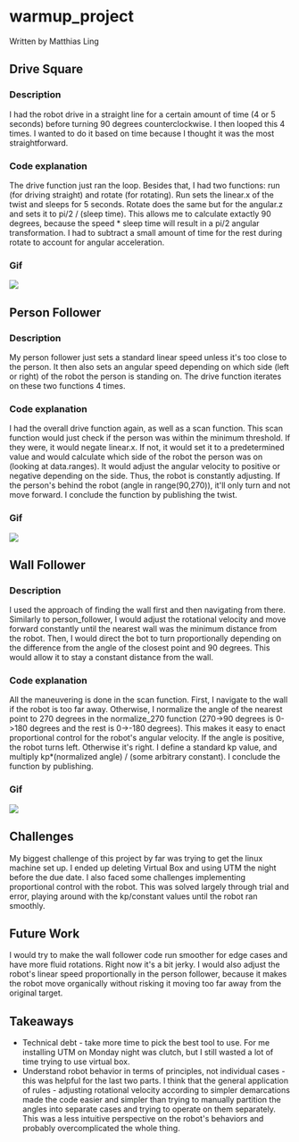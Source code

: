 # warmup_project
Written by Matthias Ling

## Drive Square 
### Description
I had the robot drive in a straight line for a certain amount of time (4 or 5 seconds) before turning 90 degrees counterclockwise.  I then looped this 4 times.  I wanted to do it based on time because I thought it was the most straightforward.  
### Code explanation
The drive function just ran the loop.  Besides that, I had two functions: run (for driving straight) and rotate (for rotating).  Run sets the linear.x of the twist and sleeps for 5 seconds.  Rotate does the same but for the angular.z and sets it to pi/2 / (sleep time).  This allows me to calculate extactly 90 degrees, because the speed * sleep time will result in a pi/2 angular transformation.  I had to subtract a small amount of time for the rest during rotate to account for angular acceleration.
### Gif
![](drive_square.gif)

## Person Follower
### Description
My person follower just sets a standard linear speed unless it's too close to the person.  It then also sets an angular speed depending on which side (left or right) of the robot the person is standing on.  The drive function iterates on these two functions 4 times.
### Code explanation
I had the overall drive function again, as well as a scan function.  This scan function would just check if the person was within the minimum threshold.  If they were, it would negate linear.x.  If not, it would set it to a predetermined value and would calculate which side of the robot the person was on (looking at data.ranges).  It would adjust the angular velocity to positive or negative depending on the side.  Thus, the robot is constantly adjusting.  If the person's behind the robot (angle in range(90,270)), it'll only turn and not move forward.  I conclude the function by publishing the twist.
### Gif
![](person_follower.gif)

## Wall Follower
### Description
I used the approach of finding the wall first and then navigating from there.  Similarly to person_follower, I would adjust the rotational velocity and move forward constantly until the nearest wall was the minimum distance from the robot.  Then, I would direct the bot to turn proportionally depending on the difference from the angle of the closest point and 90 degrees.  This would allow it to stay a constant distance from the wall.
### Code explanation
All the maneuvering is done in the scan function.  First, I navigate to the wall if the robot is too far away.  Otherwise, I normalize the angle of the nearest point to 270 degrees in the normalize_270 function (270->90 degrees is 0->180 degrees and the rest is 0->-180 degrees).  This makes it easy to enact proportional control for the robot's angular velocity.  If the angle is positive, the robot turns left.  Otherwise it's right.  I define a standard kp value, and multiply kp*(normalized angle) / (some arbitrary constant).  I conclude the function by publishing.
### Gif
![](wall_follower.gif)

## Challenges
My biggest challenge of this project by far was trying to get the linux machine set up.  I ended up deleting Virtual Box and using UTM the night before the due date.  I also faced some challenges implementing proportional control with the robot.  This was solved largely through trial and error, playing around with the kp/constant values until the robot ran smoothly.  
## Future Work
I would try to make the wall follower code run smoother for edge cases and have more fluid rotations. Right now it's a bit jerky.  I would also adjust the robot's linear speed proportionally in the person follower, because it makes the robot move organically without risking it moving too far away from the original target.
## Takeaways
* Technical debt - take more time to pick the best tool to use.  For me installing UTM on Monday night was clutch, but I still wasted a lot of time trying to use virtual box.
* Understand robot behavior in terms of principles, not individual cases - this was helpful for the last two parts.  I think that the general application of rules - adjusting rotational velocity according to simpler demarcations made the code easier and simpler than trying to manually partition the angles into separate cases and trying to operate on them separately.  This was a less intuitive perspective on the robot's behaviors and probably overcomplicated the whole thing.